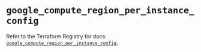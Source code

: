 # `google_compute_region_per_instance_config`

Refer to the Terraform Registry for docs: [`google_compute_region_per_instance_config`](https://registry.terraform.io/providers/hashicorp/google-beta/6.9.0/docs/resources/google_compute_region_per_instance_config).
